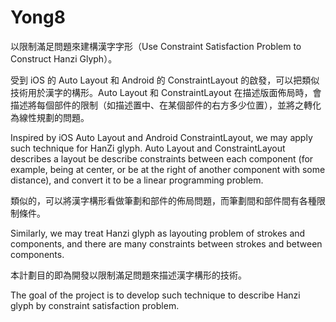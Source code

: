 # Yong8
以限制滿足問題來建構漢字字形（Use Constraint Satisfaction Problem to Construct Hanzi Glyph）。

受到 iOS 的 Auto Layout 和 Android 的 ConstraintLayout 的啟發，可以把類似技術用於漢字的構形。Auto Layout 和 ConstraintLayout 在描述版面佈局時，會描述將每個部件的限制（如描述置中、在某個部件的右方多少位置），並將之轉化為線性規劃的問題。

Inspired by iOS Auto Layout and Android ConstraintLayout, we may apply such technique for HanZi glyph. Auto Layout and ConstraintLayout describes a layout be describe constraints between each component (for example, being at center, or be at the right of another component with some distance), and convert it to be a linear programming problem.

類似的，可以將漢字構形看做筆劃和部件的佈局問題，而筆劃間和部件間有各種限制條件。

Similarly, we may treat Hanzi glyph as layouting problem of strokes and components, and there are many constraints between strokes and between components.

本計劃目的即為開發以限制滿足問題來描述漢字構形的技術。

The goal of the project is to develop such technique to describe Hanzi glyph by constraint satisfaction problem.

